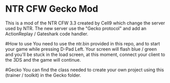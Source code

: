 # NTR CFW Gecko Mod
This is a mod of the NTR CFW 3.3 created by Cell9 which change the server used by NTR.
The new server use the "Gecko protocol" and add an ActionReplay / Gateshark code handler.

#How to use
You need to use the ntr.bin provided in this repo, and to start your game while pressing D-Pad Left.
Your screen will flash blue / green and you'll be stuck in the load screen, at this moment, connect your client to the 3DS and the game will continue.

#Gecko
You can find the class needed to create your own project using this (trainer / toolkit) in the Gecko folder.
